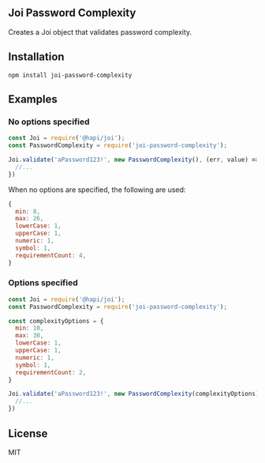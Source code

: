 ## Joi Password Complexity

Creates a Joi object that validates password complexity.

## Installation

`npm install joi-password-complexity`

## Examples

### No options specified

```javascript
const Joi = require('@hapi/joi');
const PasswordComplexity = require('joi-password-complexity');

Joi.validate('aPassword123!', new PasswordComplexity(), (err, value) => {
  //...
})
```

When no options are specified, the following are used:
```javascript
{
  min: 8,
  max: 26,
  lowerCase: 1,
  upperCase: 1,
  numeric: 1,
  symbol: 1,
  requirementCount: 4,
}
```

### Options specified

```javascript
const Joi = require('@hapi/joi');
const PasswordComplexity = require('joi-password-complexity');

const complexityOptions = {
  min: 10,
  max: 30,
  lowerCase: 1,
  upperCase: 1,
  numeric: 1,
  symbol: 1,
  requirementCount: 2,
}

Joi.validate('aPassword123!', new PasswordComplexity(complexityOptions), (err, value) => {
  //...
})
```

## License

MIT
